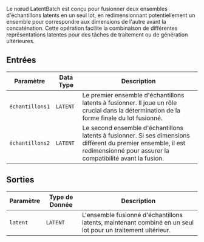 
Le nœud LatentBatch est conçu pour fusionner deux ensembles d'échantillons latents en un seul lot, en redimensionnant potentiellement un ensemble pour correspondre aux dimensions de l'autre avant la concaténation. Cette opération facilite la combinaison de différentes représentations latentes pour des tâches de traitement ou de génération ultérieures.

## Entrées

| Paramètre    | Data Type | Description |
|--------------|-------------|-------------|
| `échantillons1`   | `LATENT`    | Le premier ensemble d'échantillons latents à fusionner. Il joue un rôle crucial dans la détermination de la forme finale du lot fusionné. |
| `échantillons2`   | `LATENT`    | Le second ensemble d'échantillons latents à fusionner. Si ses dimensions diffèrent du premier ensemble, il est redimensionné pour assurer la compatibilité avant la fusion. |

## Sorties

| Paramètre | Type de Donnée | Description |
|-----------|-------------|-------------|
| `latent`  | `LATENT`    | L'ensemble fusionné d'échantillons latents, maintenant combiné en un seul lot pour un traitement ultérieur. |
